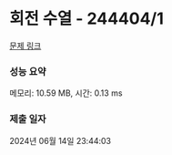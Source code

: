 # 회전 수열 - 244404/1 

[문제 링크](https://level.goorm.io/exam/244404/%ED%9A%8C%EC%A0%84-%EB%B0%B0%EC%97%B4/quiz/1) 

### 성능 요약

메모리: 10.59 MB, 시간: 0.13 ms

### 제출 일자

2024년 06월 14일 23:44:03

